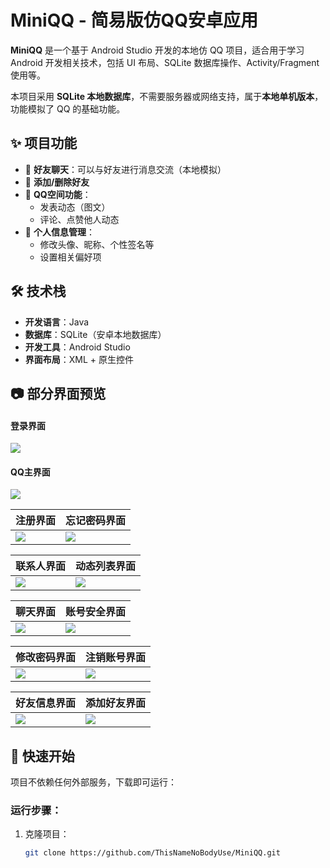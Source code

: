 # MiniQQ - 简易版仿QQ安卓应用

**MiniQQ** 是一个基于 Android Studio 开发的本地仿 QQ 项目，适合用于学习 Android 开发相关技术，包括 UI 布局、SQLite 数据库操作、Activity/Fragment 使用等。

本项目采用 **SQLite 本地数据库**，不需要服务器或网络支持，属于**本地单机版本**，功能模拟了 QQ 的基础功能。

## ✨ 项目功能

- 💬 **好友聊天**：可以与好友进行消息交流（本地模拟）
- 👥 **添加/删除好友**
- 🌟 **QQ空间功能**：
  - 发表动态（图文）
  - 评论、点赞他人动态
- 🧑 **个人信息管理**：
  - 修改头像、昵称、个性签名等
  - 设置相关偏好项

## 🛠 技术栈

- **开发语言**：Java
- **数据库**：SQLite（安卓本地数据库）
- **开发工具**：Android Studio
- **界面布局**：XML + 原生控件

## 📷 部分界面预览

#### 登录界面  
![](screenshots/login.jpg)

#### QQ主界面  
![](screenshots/main_interface.jpg)

| 注册界面 | 忘记密码界面 |
|----------|-------------|
| ![](screenshots/register.jpg) | ![](screenshots/forgot_password.jpg) |

| 联系人界面 | 动态列表界面 |
|-------------|---------------|
| ![](screenshots/contacts.jpg) | ![](screenshots/moments.jpg) |

| 聊天界面 | 账号安全界面 |
|-------------|---------------|
| ![](screenshots/chat.jpg) | ![](screenshots/account_security.jpg) |

| 修改密码界面 | 注销账号界面 |
|----------------|------------------|
| ![](screenshots/change_password.jpg) | ![](screenshots/logout.jpg) |

| 好友信息界面 | 添加好友界面 |
|----------------|------------------|
| ![](screenshots/friend_info.jpg) | ![](screenshots/add_friend.jpg) |



## 🚀 快速开始

项目不依赖任何外部服务，下载即可运行：

### 运行步骤：

1. 克隆项目：
   ```bash
   git clone https://github.com/ThisNameNoBodyUse/MiniQQ.git
   ```
